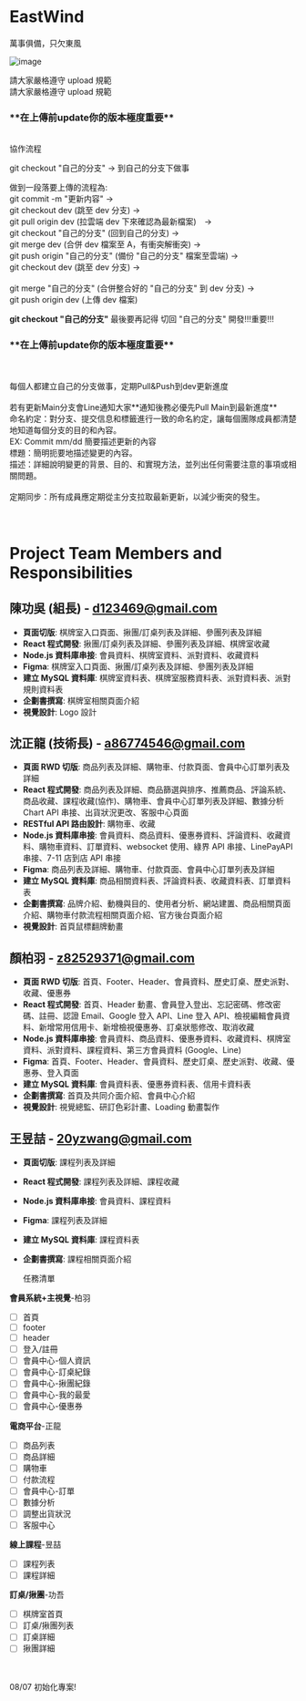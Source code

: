 # EastWind

萬事俱備，只欠東風

![image](https://github.com/user-attachments/assets/ffee3d42-bdfa-4811-81c4-a446117cfbbe)

請大家嚴格遵守 upload 規範<br/> 請大家嚴格遵守 upload 規範<br/>

<h3>**在上傳前update你的版本極度重要**</h3><br/>
協作流程<br/>

git checkout "自己的分支" -> 到自己的分支下做事<br/>

做到一段落要上傳的流程為: <br/>
git commit -m "更新内容" -> <br/>
git checkout dev (跳至 dev 分支) -> <br/>
git pull origin dev (拉雲端 dev 下來確認為最新檔案)　-><br/>
git checkout "自己的分支" (回到自己的分支) -><br/>
git merge dev (合併 dev 檔案至 A，有衝突解衝突) -><br/>
git push origin "自己的分支" (備份 "自己的分支" 檔案至雲端) -><br/>
git checkout dev (跳至 dev 分支) -><br/>  
git merge "自己的分支" (合併整合好的 "自己的分支" 到 dev 分支) -><br/>
git push origin dev (上傳 dev 檔案)<br/>

**git checkout "自己的分支"** 最後要再記得 切回 "自己的分支" 開發!!!重要!!!<br/>

<h3>**在上傳前update你的版本極度重要**</h3><br/>
<br/>
每個人都建立自己的分支做事，定期Pull&Push到dev更新進度<br/>
<br/>
若有更新Main分支會Line通知大家**通知後務必優先Pull Main到最新進度**
<br/>
命名約定：對分支、提交信息和標籤進行一致的命名約定，讓每個團隊成員都清楚地知道每個分支的目的和內容。<br/>
EX: Commit  mm/dd 簡要描述更新的內容<br/>
標題：簡明扼要地描述變更的內容。<br/>
描述：詳細說明變更的背景、目的、和實現方法，並列出任何需要注意的事項或相關問題。<br/>
<br/>
定期同步：所有成員應定期從主分支拉取最新更新，以減少衝突的發生。<br/>
<br/>
<br/>

# Project Team Members and Responsibilities

## 陳功吳 (組長) - [d123469@gmail.com](mailto:d123469@gmail.com)

- **頁面切版**: 棋牌室入口頁面、揪團/訂桌列表及詳細、參團列表及詳細
- **React 程式開發**: 揪團/訂桌列表及詳細、參團列表及詳細、棋牌室收藏
- **Node.js 資料庫串接**: 會員資料、棋牌室資料、派對資料、收藏資料
- **Figma**: 棋牌室入口頁面、揪團/訂桌列表及詳細、參團列表及詳細
- **建立 MySQL 資料庫**: 棋牌室資料表、棋牌室服務資料表、派對資料表、派對規則資料表
- **企劃書撰寫**: 棋牌室相關頁面介紹
- **視覺設計**: Logo 設計

## 沈正龍 (技術長) - [a86774546@gmail.com](mailto:a86774546@gmail.com)

- **頁面 RWD 切版**: 商品列表及詳細、購物車、付款頁面、會員中心訂單列表及詳細
- **React 程式開發**: 商品列表及詳細、商品篩選與排序、推薦商品、評論系統、商品收藏、課程收藏(協作)、購物車、會員中心訂單列表及詳細、數據分析 Chart API 串接、出貨狀況更改、客服中心頁面
- **RESTful API 路由設計**: 購物車、收藏
- **Node.js 資料庫串接**: 會員資料、商品資料、優惠券資料、評論資料、收藏資料、購物車資料、訂單資料、websocket 使用、綠界 API 串接、LinePayAPI 串接、7-11 店到店 API 串接
- **Figma**: 商品列表及詳細、購物車、付款頁面、會員中心訂單列表及詳細
- **建立 MySQL 資料庫**: 商品相關資料表、評論資料表、收藏資料表、訂單資料表
- **企劃書撰寫**: 品牌介紹、動機與目的、使用者分析、網站建置、商品相關頁面介紹、購物車付款流程相關頁面介紹、官方後台頁面介紹
- **視覺設計**: 首頁鼠標翻牌動畫

## 顏柏羽 - [z82529371@gmail.com](mailto:z82529371@gmail.com)

- **頁面 RWD 切版**: 首頁、Footer、Header、會員資料、歷史訂桌、歷史派對、收藏、優惠券
- **React 程式開發**: 首頁、Header 動畫、會員登入登出、忘記密碼、修改密碼、註冊、認證 Email、Google 登入 API、Line 登入 API、檢視編輯會員資料、新增常用信用卡、新增檢視優惠券、訂桌狀態修改、取消收藏
- **Node.js 資料庫串接**: 會員資料、商品資料、優惠券資料、收藏資料、棋牌室資料、派對資料、課程資料、第三方會員資料 (Google、Line)
- **Figma**: 首頁、Footer、Header、會員資料、歷史訂桌、歷史派對、收藏、優惠券、登入頁面
- **建立 MySQL 資料庫**: 會員資料表、優惠券資料表、信用卡資料表
- **企劃書撰寫**: 首頁及共同介面介紹、會員中心介紹
- **視覺設計**: 視覺總監、研訂色彩計畫、Loading 動畫製作

## 王昱喆 - [20yzwang@gmail.com](mailto:20yzwang@gmail.com)

- **頁面切版**: 課程列表及詳細
- **React 程式開發**: 課程列表及詳細、課程收藏
- **Node.js 資料庫串接**: 會員資料、課程資料
- **Figma**: 課程列表及詳細
- **建立 MySQL 資料庫**: 課程資料表
- **企劃書撰寫**: 課程相關頁面介紹

  任務清單 <br/>

**會員系統+主視覺**-柏羽

- [ ] 首頁
- [ ] footer
- [ ] header
- [ ] 登入/註冊
- [ ] 會員中心-個人資訊
- [ ] 會員中心-訂桌紀錄
- [ ] 會員中心-揪團紀錄
- [ ] 會員中心-我的最愛
- [ ] 會員中心-優惠券

**電商平台**-正龍

- [ ] 商品列表
- [ ] 商品詳細
- [ ] 購物車
- [ ] 付款流程
- [ ] 會員中心-訂單
- [ ] 數據分析
- [ ] 調整出貨狀況
- [ ] 客服中心

**線上課程**-昱喆

- [ ] 課程列表
- [ ] 課程詳細

**訂桌/揪團**-功吾

- [ ] 棋牌室首頁
- [ ] 訂桌/揪團列表
- [ ] 訂桌詳細
- [ ] 揪團詳細

<br/>
<br/>
08/07 初始化專案!
